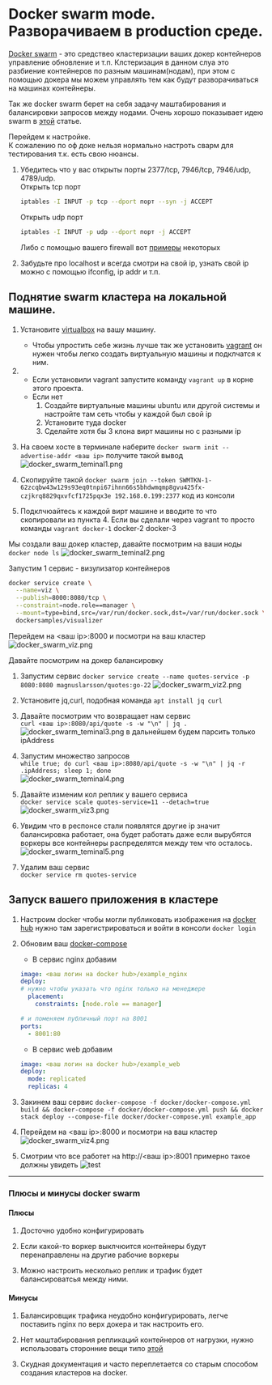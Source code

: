 # Docker swarm mode. Разворачиваем в production среде.

[Docker swarm](https://docs.docker.com/engine/swarm/) - это средствео кластеризации ваших докер контейнеров управление обновление и т.п. 
Клстеризация в данном слуа это разбиение контейнеров по разным машинам(нодам), при  этом с помощью докера мы можем управлять тем как будут разворачиваться на машинах контейнеры.

Так же docker swarm берет на себя задачу маштабирования и балансировки запросов между нодами.
Очень хорошо показывает идею swarm в [этой](https://habr.com/ru/company/redmadrobot/blog/318866/) статье.

Перейдем к настройке.  
К сожалению по оф доке нельзя нормально настроть сварм для тестирования т.к. есть свою нюансы.

1. Убедитесь что у вас открыты порты 2377/tcp, 7946/tcp, 7946/udp, 4789/udp.  
   Открыть tcp порт

   ```sh
   iptables -I INPUT -p tcp --dport порт --syn -j ACCEPT
   ```

   Открыть udp порт

   ```sh
   iptables -I INPUT -p udp --dport порт -j ACCEPT
   ```

   Либо с помощью вашего firewall вот [примеры](https://www.digitalocean.com/community/tutorials/how-to-configure-the-linux-firewall-for-docker-swarm-on-ubuntu-16-04) некоторых

2. Забудьте про localhost и всегда смотри на свой ip, узнать свой ip можно с помощью ifconfig, ip addr и т.п.


## Поднятие swarm кластера на локальной машине.

1. Установите [virtualbox](https://www.virtualbox.org/wiki/Downloads) на вашу машину.
   - Чтобы упростить себе жизнь лучше так же установить [vagrant](https://www.vagrantup.com/docs/installation/) он нужен чтобы легко создать виртуальную машины и подклчатся  к ним.
2. 
   - Если установили vagrant запустите команду `vagrant up` в корне этого проекта.
   - Если нет
      1. Создайте виртуальные машины ubuntu или другой системы и настройте там сеть чтобы у каждой был свой ip
      2. Установите туда docker
      3. Сделайте хотя бы 3 клона вирт машины но с разными ip

3. На своем хосте в терминале наберите `docker swarm init --advertise-addr <ваш ip>` получите такой вывод ![docker_swarm_teminal1.png](./img/docker_swarm_terminal1.png)

4. Скопируйте такой
    `docker swarm join --token SWMTKN-1-62zcqbw43w129s93eq0tnpi67ihnn66s5bhdwmqmp8gvu425fx-czjkrq8829qxvfcf1725pqx3e 192.168.0.199:2377` код из консоли

5. Подклчюайтесь к каждой вирт машине и вводите то что скопировали из пункта 4. Если вы сделали через vagrant то просто команды `vagrant docker-1` docker-2 docker-3

Мы создали ваш докер кластер, давайте посмотрим на ваши ноды
`docker node ls` ![docker_swarm_teminal2.png](./img/docker_swarm_terminal2.png)

Запустим 1 сервис - визулизатор контейнеров
```sh
docker service create \
  --name=viz \
  --publish=8000:8080/tcp \
  --constraint=node.role==manager \
  --mount=type=bind,src=/var/run/docker.sock,dst=/var/run/docker.sock \
  dockersamples/visualizer
```

Перейдем на <ваш ip>:8000 и посмотри на ваш кластер
![docker_swarm_viz.png](./img/docker_swarm_viz.png)

Давайте посмотрим на докер балансировку

1. Запустим сервис `docker service create --name quotes-service -p 8080:8080 magnuslarsson/quotes:go-22`
![docker_swarm_viz2.png](./img/docker_swarm_viz2.png)
2. Установите jq,curl, подобная команда `apt install jq curl`

3. Давайте посмотрим что возвращает нам сервис  
   `curl <ваш ip>:8080/api/quote -s -w "\n" | jq .`  
   ![docker_swarm_teminal3.png](./img/docker_swarm_terminal3.png)
    в дальнейшем будем парсить только ipAddress

4. Запустим множество запросов  
   `while true; do curl <ваш ip>:8080/api/quote -s -w "\n" | jq -r .ipAddress; sleep 1; done`  
   ![docker_swarm_teminal4.png](./img/docker_swarm_terminal4.png)

5. Давайте изменим кол реплик у вашего сервиса  
   `docker service scale quotes-service=11 --detach=true`
   ![docker_swarm_viz3.png](./img/docker_swarm_viz3.png)

6. Увидим что в респонсе стали появлятся другие ip значит балансировка работает, она будет работать даже если вырубятся воркеры все контейнеры распределятся между тем что осталось.
   ![docker_swarm_teminal5.png](./img/docker_swarm_terminal5.png)

7. Удалим ваш сервис  
   `docker service rm quotes-service`


## Запуск вашего приложения в кластере

1. Настроим docker чтобы могли публиковать изображения на [docker hub](https://hub.docker.com/) нужно там зарегистрироваться и войти в консоли `docker login`
2. Обновим ваш [docker-compose](../docker/docker-compose.yml)
   - В сервис nginx добавим  

    ```yaml
    image: <ваш логин на docker hub>/example_nginx
    deploy:
    # нужно чтобы указать что nginx только на менеджере
      placement:
        constraints: [node.role == manager]
    
    # и поменяем публичный порт на 8001
    ports:
      - 8001:80 
    ```

    - В сервис web добавим  

    ```yaml
    image: <ваш логин на docker hub>/example_web
    deploy:
      mode: replicated
      replicas: 4
    ```

3. Закинем ваш сервис `docker-compose -f docker/docker-compose.yml build && docker-compose -f docker/docker-compose.yml push && docker stack deploy --compose-file docker/docker-compose.yml example_app`

4. Перейдем на <ваш ip>:8000 и посмотри на ваш кластер ![docker_swarm_viz4.png](./img/docker_swarm_viz4.png)

5. Смотрим что все работет на http://<ваш ip>:8001 примерно такое должны увидеть
![test](./img/test_complete_docker_cli.png)

---

### Плюсы и минусы docker swarm

#### Плюсы

1. Досточно удобно конфигурировать

2. Если какой-то воркер выклчюится контейнеры будут перенаправлены на другие рабочие воркеры

3. Можно настроить несколько реплик и трафик будет балансироватсья между ними.

#### Минусы

1. Балансировщик трафика неудобно конфигурировать, легче поставить nginx по верх докера и так настроить его.

2. Нет маштабирования репликаций контейнеров от нагрузки, нужно использовать сторонние вещи типо [этой](https://monitor.dockerflow.com/auto-scaling/)

3. Скудная документация и часто переплетается со старым способом создания кластеров на docker.
